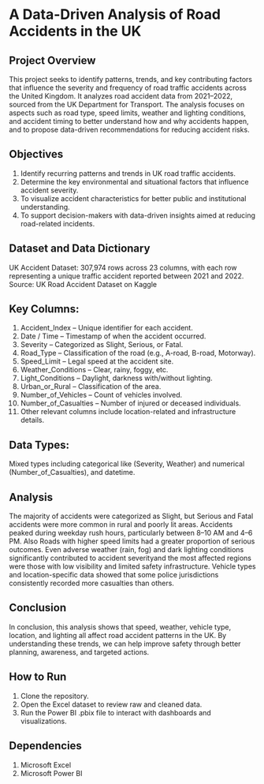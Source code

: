 # A Data-Driven Analysis of Road Accidents in the UK
## __Project Overview__

This project seeks to identify patterns, trends, and key contributing factors that influence the severity and frequency of road traffic accidents across the United Kingdom. It analyzes road accident data from 2021–2022, sourced from the UK Department for Transport. The analysis focuses on aspects such as road type, speed limits, weather and lighting conditions, and accident timing to better understand how and why accidents happen, and to propose data-driven recommendations for reducing accident risks.

## __Objectives__

1. Identify recurring patterns and trends in UK road traffic accidents.
2. Determine the key environmental and situational factors that influence accident severity.
3. To visualize accident characteristics for better public and institutional understanding.
4. To support decision-makers with data-driven insights aimed at reducing road-related incidents.

## __Dataset and Data Dictionary__
UK Accident Dataset:
307,974 rows across 23 columns, with each row representing a unique traffic accident reported between 2021 and 2022.
Source: UK Road Accident Dataset on Kaggle

## Key Columns:
1. Accident_Index – Unique identifier for each accident.
2. Date / Time – Timestamp of when the accident occurred.
3. Severity – Categorized as Slight, Serious, or Fatal.
4. Road_Type – Classification of the road (e.g., A-road, B-road, Motorway).
5. Speed_Limit – Legal speed at the accident site.
6. Weather_Conditions – Clear, rainy, foggy, etc.
7. Light_Conditions – Daylight, darkness with/without lighting.
8. Urban_or_Rural – Classification of the area.
9. Number_of_Vehicles – Count of vehicles involved.
10. Number_of_Casualties – Number of injured or deceased individuals.
11. Other relevant columns include location-related and infrastructure details.

## Data Types:
Mixed types including categorical like (Severity, Weather) and numerical (Number_of_Casualties), and datetime.

## __Analysis__
The majority of accidents were categorized as Slight, but Serious and Fatal accidents were more common in rural and poorly lit areas. Accidents peaked during weekday rush hours, particularly between 8–10 AM and 4–6 PM. Also Roads with higher speed limits had a greater proportion of serious outcomes. Even adverse weather (rain, fog) and dark lighting conditions significantly contributed to accident severityand the most affected regions were those with low visibility and limited safety infrastructure. Vehicle types and location-specific data showed that some police jurisdictions consistently recorded more casualties than others.

## __Conclusion__
In conclusion, this analysis shows that speed, weather, vehicle type, location, and lighting all affect road accident patterns in the UK. By understanding these trends, we can help improve safety through better planning, awareness, and targeted actions.

## __How to Run__
1. Clone the repository.
2. Open the Excel dataset to review raw and cleaned data.
3. Run the Power BI .pbix file to interact with dashboards and visualizations.

## __Dependencies__
1. Microsoft Excel
2. Microsoft Power BI

